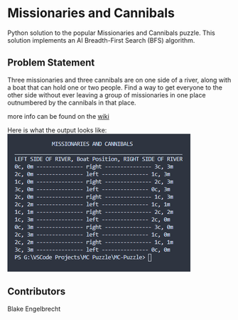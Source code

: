 # Missionaries and Cannibals

Python solution to the popular Missionaries and Cannibals puzzle. This solution implements an AI Breadth-First Search (BFS) algorithm.

## Problem Statement

Three missionaries and three cannibals are on one side of a river, along with a boat that can hold one or
    two people. Find a way to get everyone to the other side without ever leaving a group of
    missionaries in one place outnumbered by the cannibals in that place.

more info can be found on the [wiki](https://en.wikipedia.org/wiki/Missionaries_and_cannibals_problem)

Here is what the output looks like: ![MCoutput](MCoutput.png)

## Contributors
Blake Engelbrecht 


